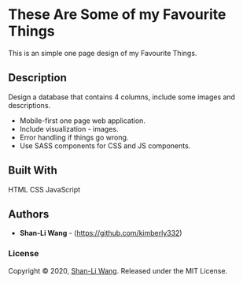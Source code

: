 # These Are Some of my Favourite Things

This is an simple one page design of my Favourite Things.

## Description

Design a database that contains 4 columns, include some images and descriptions. 
* Mobile-first one page web application.
* Include visualization - images.
* Error handling if things go wrong.
* Use SASS components for CSS and JS components.

## Built With

HTML CSS JavaScript

## Authors

* **Shan-Li Wang** - (https://github.com/kimberly332)

### License

Copyright © 2020, [Shan-Li Wang](https://github.com/kimberly332).
Released under the MIT License.
